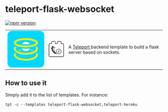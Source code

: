 # teleport-flask-websocket
[![npm version](https://badge.fury.io/js/teleport-flask-websocket.svg)](https://badge.fury.io/js/teleport-flask-websocket)

<table>
  <td>
    <img src="icon.png" alt="icon" title="made by @cecilesnips"/>
  </td>
  <td>
    <img src="teleport-flask-websocket.png" alt="icon" title="made by @cecilesnips"/>
  </td>
  <td>
    A <a href="https://github.com/snipsco/teleport"> Teleport </a> backend template to build a flask server based on sockets.
  </td>
</table>

## How to use it
Simply add it to the list of templates. For instance:
```
tpt -c --templates teleport-flask-websocket,teleport-heroku
```
